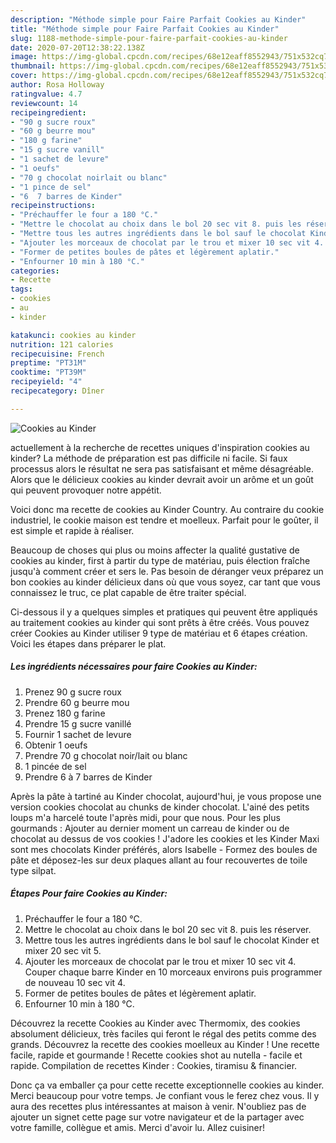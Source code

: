 ```yaml
---
description: "Méthode simple pour Faire Parfait Cookies au Kinder"
title: "Méthode simple pour Faire Parfait Cookies au Kinder"
slug: 1188-methode-simple-pour-faire-parfait-cookies-au-kinder
date: 2020-07-20T12:38:22.138Z
image: https://img-global.cpcdn.com/recipes/68e12eaff8552943/751x532cq70/cookies-au-kinder-photo-principale-de-la-recette.jpg
thumbnail: https://img-global.cpcdn.com/recipes/68e12eaff8552943/751x532cq70/cookies-au-kinder-photo-principale-de-la-recette.jpg
cover: https://img-global.cpcdn.com/recipes/68e12eaff8552943/751x532cq70/cookies-au-kinder-photo-principale-de-la-recette.jpg
author: Rosa Holloway
ratingvalue: 4.7
reviewcount: 14
recipeingredient:
- "90 g sucre roux"
- "60 g beurre mou"
- "180 g farine"
- "15 g sucre vanill"
- "1 sachet de levure"
- "1 oeufs"
- "70 g chocolat noirlait ou blanc"
- "1 pince de sel"
- "6  7 barres de Kinder"
recipeinstructions:
- "Préchauffer le four a 180 °C."
- "Mettre le chocolat au choix dans le bol 20 sec vit 8. puis les réserver."
- "Mettre tous les autres ingrédients dans le bol sauf le chocolat Kinder et mixer 20 sec vit 5."
- "Ajouter les morceaux de chocolat par le trou et mixer 10 sec vit 4. Couper chaque barre Kinder en 10 morceaux environs puis programmer de nouveau 10 sec vit 4."
- "Former de petites boules de pâtes et légèrement aplatir."
- "Enfourner 10 min à 180 °C."
categories:
- Recette
tags:
- cookies
- au
- kinder

katakunci: cookies au kinder 
nutrition: 121 calories
recipecuisine: French
preptime: "PT31M"
cooktime: "PT39M"
recipeyield: "4"
recipecategory: Dîner

---
```



![Cookies au Kinder](https://img-global.cpcdn.com/recipes/68e12eaff8552943/751x532cq70/cookies-au-kinder-photo-principale-de-la-recette.jpg)

actuellement à la recherche de recettes uniques d'inspiration cookies au kinder? La méthode de préparation est pas difficile ni facile. Si faux processus alors le résultat ne sera pas satisfaisant et même désagréable. Alors que le délicieux cookies au kinder devrait avoir un arôme et un goût qui peuvent provoquer notre appétit.

Voici donc ma recette de cookies au Kinder Country. Au contraire du cookie industriel, le cookie maison est tendre et moelleux. Parfait pour le goûter, il est simple et rapide à réaliser.

Beaucoup de choses qui plus ou moins affecter la qualité gustative de cookies au kinder, first à partir du type de matériau, puis élection fraîche jusqu'à comment créer et sers le. Pas besoin de déranger veux préparez un bon cookies au kinder délicieux dans où que vous soyez, car tant que vous connaissez le truc, ce plat capable de être traiter spécial.


Ci-dessous il y a quelques simples et pratiques qui peuvent être appliqués au traitement cookies au kinder qui sont prêts à être créés. Vous pouvez créer Cookies au Kinder utiliser 9 type de matériau et 6 étapes création. Voici les étapes dans préparer le plat.

<!--inarticleads1-->

##### Les ingrédients nécessaires pour faire Cookies au Kinder:

1. Prenez 90 g sucre roux
1. Prendre 60 g beurre mou
1. Prenez 180 g farine
1. Prendre 15 g sucre vanillé
1. Fournir 1 sachet de levure
1. Obtenir 1 oeufs
1. Prendre 70 g chocolat noir/lait ou blanc
1.  1 pincée de sel
1. Prendre 6 à 7 barres de Kinder


Après la pâte à tartiné au Kinder chocolat, aujourd&#39;hui, je vous propose une version cookies chocolat au chunks de kinder chocolat. L&#39;ainé des petits loups m&#39;a harcelé toute l&#39;après midi, pour que nous. Pour les plus gourmands : Ajouter au dernier moment un carreau de kinder ou de chocolat au dessus de vos cookies ! J&#39;adore les cookies et les Kinder Maxi sont mes chocolats Kinder préférés, alors Isabelle - Formez des boules de pâte et déposez-les sur deux plaques allant au four recouvertes de toile type silpat. 

<!--inarticleads2-->

##### Étapes Pour faire Cookies au Kinder:

1. Préchauffer le four a 180 °C.
1. Mettre le chocolat au choix dans le bol 20 sec vit 8. puis les réserver.
1. Mettre tous les autres ingrédients dans le bol sauf le chocolat Kinder et mixer 20 sec vit 5.
1. Ajouter les morceaux de chocolat par le trou et mixer 10 sec vit 4. Couper chaque barre Kinder en 10 morceaux environs puis programmer de nouveau 10 sec vit 4.
1. Former de petites boules de pâtes et légèrement aplatir.
1. Enfourner 10 min à 180 °C.


Découvrez la recette Cookies au Kinder avec Thermomix, des cookies absolument délicieux, très faciles qui feront le régal des petits comme des grands. Découvrez la recette des cookies moelleux au Kinder ! Une recette facile, rapide et gourmande ! Recette cookies shot au nutella - facile et rapide. Compilation de recettes Kinder : Cookies, tiramisu &amp; financier. 


Donc ça va emballer ça pour cette recette exceptionnelle cookies au kinder. Merci beaucoup pour votre temps. Je confiant vous le ferez chez vous. Il y aura des recettes plus  intéressantes at maison à venir. N'oubliez pas de ajouter un signet cette page sur votre navigateur et de la partager avec votre famille, collègue et amis. Merci d'avoir lu. Allez cuisiner!
